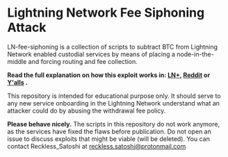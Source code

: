 # Lightning Network Fee Siphoning Attack
LN-fee-siphoning is a collection of scripts to subtract BTC from Lightning Network enabled custodial services by means of placing a node-in-the-middle and forcing routing and fee collection.

**Read the full explanation on how this exploit works in: [LN+](https://lightningnetwork.plus/posts/37), [Reddit](https://www.reddit.com/r/Bitcoin/comments/pqjcvo/stealing_sats_from_the_lightning_network/) or [Y'alls](https://yalls.org/articles/97d67df1-d721-417d-a6c0-11d793739be9:0965AC5E-56CD-4870-9041-E69616660E6F/c9a4f36e-3bf8-4487-b3e0-272eb374ce2f) .**

This repository is intended for educational purpose only. It should serve to any new service onboarding in the Lightning Network understand what an attacker could do by abusing the withdrawal fee policy. 

**Please behave nicely.** 
The scripts in this repository do not work anymore, as the services have fixed the flaws before publication. Do not open an issue to discuss exploits that might be viable (will be deleted). You can contact Reckless_Satoshi at reckless.satoshi@protonmail.com
